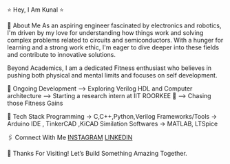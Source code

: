 ⭐ Hey, I Am Kunal ⭐

👋 About Me
As an aspiring engineer fascinated by electronics and robotics, I'm driven by my love for understanding how things work and solving complex problems related to circuits and semiconductors. With a hunger for learning and a strong work ethic, I'm eager to dive deeper into these fields and contribute to innovative solutions. 

Beyond Academics, I am a dedicated Fitness enthusiast who believes in pushing both physical and mental limits and focuses on self development.

🛑 Ongoing Development 
--> Exploring Verilog HDL and Computer architecture 
--> Starting a research intern at IIT ROORKEE 🏫
--> Chasing those Fitness Gains

👾 Tech Stack
Programming -> C,C++,Python,Verilog 
Frameworks/Tools -> Arduino IDE , TinkerCAD ,KiCAD
Similation Softwares -> MATLAB, LTSpice

🖇️ Comnect With Me
[INSTAGRAM](https://instagram.com/__kunal_dhiman__)
[LINKEDIN](https://linkedin.com/in/kunal-dhiman-661541293)

🎯 Thanks For Visiting! Let’s Build Something Amazing Together.








<!---
KunalDhiman168/KunalDhiman168 is a ✨ special ✨ repository because its `README.md` (this file) appears on your GitHub profile.
You can click the Preview link to take a look at your changes.
--->
